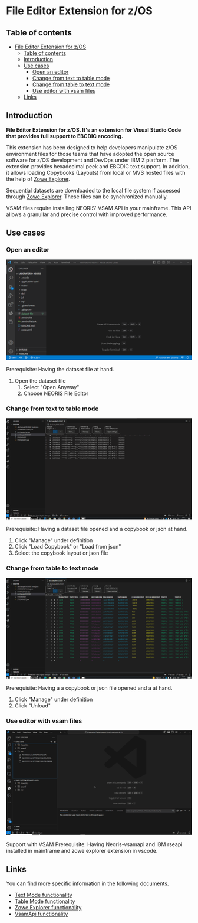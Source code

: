 # File Editor Extension for z/OS<a id="ds-editor-extension-for-zos"></a>

## Table of contents<a id="table-of-contents"></a>
- [File Editor Extension for z/OS](#file-editor-extension-for-zos)
	- [Table of contents](#table-of-contents)
	- [Introduction](#introduction)
	- [Use cases](#use-cases)
		- [Open an editor](#open-an-editor)
		- [Change from text to table mode](#change-from-text-to-table-mode)
		- [Change from table to text mode](#change-from-table-to-text-mode)
		- [Use editor with vsam files](#use-editor-with-vsam-files)
	- [Links](#links)


## Introduction<a id="introduction"></a>

**File Editor Extension for z/OS. It's an extension for Visual Studio Code that provides full support to EBCDIC encoding.**

This extension has been designed to help developers manipulate z/OS environment files for those teams that have adopted the open source software for z/OS development and DevOps under IBM Z platform. The extension provides hexadecimal peek and EBCDIC text support. In addition, it allows loading Copybooks (Layouts) from local or MVS hosted files with the help of [Zowe Explorer](vscode:extension/zowe.vscode-extension-for-zowe).

Sequential datasets are downloaded to the local file system if accessed through [Zowe Explorer](vscode:extension/zowe.vscode-extension-for-zowe). These files can be synchronized manually.

VSAM files require installing NEORIS' VSAM API in your mainframe. This API allows a granullar and precise control with improved performance.

## Use cases<a id="use-cases"></a>

### Open an editor<a id="open-an-editor"></a>

![gif featuring opening the editor](./assets/openEditor.gif)

Prerequisite: Having the dataset file at hand.

1. Open the dataset file
   1. Select "Open Anyway"
   2. Choose NEORIS File Editor

### Change from text to table mode<a id="change-from-text-to-table-mode"></a>

![gif featuring change to table from text mode](./assets/LoadTableWays.gif)

Prerequisite: Having a dataset file opened and a copybook or json at hand.

1. Click "Manage" under definition
2. Click "Load Copybook" or "Load from json"
3. Select the copybook layout or json file

### Change from table to text mode<a id="change-from-table-to-text-mode"></a>

![gif featuring change to text from table mode](./assets/LoadTextWays.gif)

Prerequisite: Having a  a copybook or json file opened and a  at hand.

1. Click "Manage" under definition
2. Click "Unload"

### Use editor with vsam files<a id="use-editor-with-vsam-files"></a>
![gif featuring read vsam file in table mode](./assets/openZoweVsamDSFile.gif)

Support with VSAM
Prerequisite: Having Neoris-vsamapi and IBM rseapi installed in mainframe and zowe explorer extension in vscode.

## Links<a id="links"></a>

You can find more specific information in the following documents.

- [Text Mode functionality](./text_mode.md)
- [Table Mode functionality](./table_mode.md)
- [Zowe Explorer functionality](./zowe_explorer.md)
- [VsamApi functionality](./vsamapi.md)
